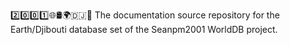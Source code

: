2️⃣️0️⃣️0️⃣️1️⃣️🌐️🛢️🌍️🇩🇯️📖️ The documentation source repository for the Earth/Djibouti database set of the Seanpm2001 WorldDB project. 
